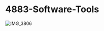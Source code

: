 # 4883-Software-Tools



![IMG_3806](https://github.com/RakeshRapalli6/4883-Software-Tools/assets/123696771/aed9beb6-dbcc-4444-8427-cd3e85bac45c)
